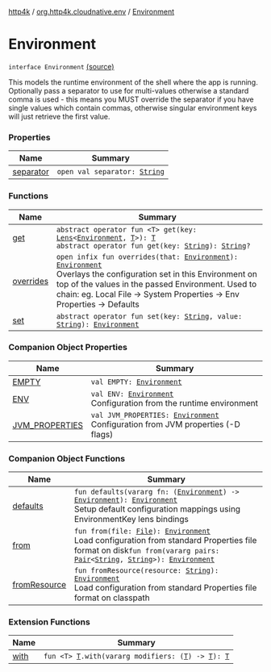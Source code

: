 [http4k](../../index.md) / [org.http4k.cloudnative.env](../index.md) / [Environment](./index.md)

# Environment

`interface Environment` [(source)](https://github.com/http4k/http4k/blob/master/http4k-cloudnative/src/main/kotlin/org/http4k/cloudnative/env/Environment.kt#L20)

This models the runtime environment of the shell where the app is running. Optionally pass a separator to use for
multi-values otherwise a standard comma is used - this means you MUST override the separator if you have single values
which contain commas, otherwise singular environment keys will just retrieve the first value.

### Properties

| Name | Summary |
|---|---|
| [separator](separator.md) | `open val separator: `[`String`](https://kotlinlang.org/api/latest/jvm/stdlib/kotlin/-string/index.html) |

### Functions

| Name | Summary |
|---|---|
| [get](get.md) | `abstract operator fun <T> get(key: `[`Lens`](../../org.http4k.lens/-lens/index.md)`<`[`Environment`](./index.md)`, `[`T`](get.md#T)`>): `[`T`](get.md#T)<br>`abstract operator fun get(key: `[`String`](https://kotlinlang.org/api/latest/jvm/stdlib/kotlin/-string/index.html)`): `[`String`](https://kotlinlang.org/api/latest/jvm/stdlib/kotlin/-string/index.html)`?` |
| [overrides](overrides.md) | `open infix fun overrides(that: `[`Environment`](./index.md)`): `[`Environment`](./index.md)<br>Overlays the configuration set in this Environment on top of the values in the passed Environment. Used to chain: eg. Local File -&gt; System Properties -&gt; Env Properties -&gt; Defaults |
| [set](set.md) | `abstract operator fun set(key: `[`String`](https://kotlinlang.org/api/latest/jvm/stdlib/kotlin/-string/index.html)`, value: `[`String`](https://kotlinlang.org/api/latest/jvm/stdlib/kotlin/-string/index.html)`): `[`Environment`](./index.md) |

### Companion Object Properties

| Name | Summary |
|---|---|
| [EMPTY](-e-m-p-t-y.md) | `val EMPTY: `[`Environment`](./index.md) |
| [ENV](-e-n-v.md) | `val ENV: `[`Environment`](./index.md)<br>Configuration from the runtime environment |
| [JVM_PROPERTIES](-j-v-m_-p-r-o-p-e-r-t-i-e-s.md) | `val JVM_PROPERTIES: `[`Environment`](./index.md)<br>Configuration from JVM properties (-D flags) |

### Companion Object Functions

| Name | Summary |
|---|---|
| [defaults](defaults.md) | `fun defaults(vararg fn: (`[`Environment`](./index.md)`) -> `[`Environment`](./index.md)`): `[`Environment`](./index.md)<br>Setup default configuration mappings using EnvironmentKey lens bindings |
| [from](from.md) | `fun from(file: `[`File`](https://docs.oracle.com/javase/6/docs/api/java/io/File.html)`): `[`Environment`](./index.md)<br>Load configuration from standard Properties file format on disk`fun from(vararg pairs: `[`Pair`](https://kotlinlang.org/api/latest/jvm/stdlib/kotlin/-pair/index.html)`<`[`String`](https://kotlinlang.org/api/latest/jvm/stdlib/kotlin/-string/index.html)`, `[`String`](https://kotlinlang.org/api/latest/jvm/stdlib/kotlin/-string/index.html)`>): `[`Environment`](./index.md) |
| [fromResource](from-resource.md) | `fun fromResource(resource: `[`String`](https://kotlinlang.org/api/latest/jvm/stdlib/kotlin/-string/index.html)`): `[`Environment`](./index.md)<br>Load configuration from standard Properties file format on classpath |

### Extension Functions

| Name | Summary |
|---|---|
| [with](../../org.http4k.core/with.md) | `fun <T> `[`T`](../../org.http4k.core/with.md#T)`.with(vararg modifiers: (`[`T`](../../org.http4k.core/with.md#T)`) -> `[`T`](../../org.http4k.core/with.md#T)`): `[`T`](../../org.http4k.core/with.md#T) |
